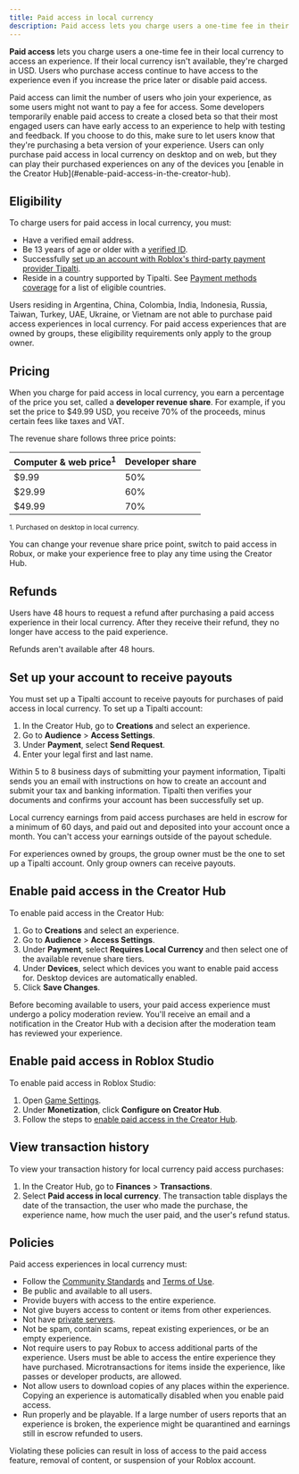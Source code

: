 ```yaml
---
title: Paid access in local currency
description: Paid access lets you charge users a one-time fee in their local currency to access your experience.
---
```


**Paid access** lets you charge users a one-time fee in their local currency to access an experience. If their local currency isn't available, they're charged in USD. Users who purchase access continue to have access to the experience even if you increase the price later or disable paid access.

<Alert severity="info">
Paid access can limit the number of users who join your experience, as some users might not want to pay a fee for access.
</Alert>

<Alert severity="info">
Some developers temporarily enable paid access to create a closed beta so that their most engaged users can have early access to an experience to help with testing and feedback. If you choose to do this, make sure to let users know that they're purchasing a beta version of your experience.
</Alert>

<Alert severity="warning">
Users can only purchase paid access in local currency on desktop and on web, but they can play their purchased experiences on any of the devices you [enable in the Creator Hub](#enable-paid-access-in-the-creator-hub).
</Alert>

## Eligibility

To charge users for paid access in local currency, you must:

- Have a verified email address.
- Be 13 years of age or older with a [verified ID](./../publishing/account-verification.md#verify-through-government-id).
- Successfully [set up an account with Roblox's third-party payment provider Tipalti](#set-up-your-account-to-receive-payouts).
- Reside in a country supported by Tipalti. See [Payment methods coverage](https://support.tipalti.com/Content/Topics/UserGuide/PaymentInformation/PaymentMethodsCoverage/IntroUSD.htm) for a list of eligible countries.

<Alert severity="warning">
Users residing in Argentina, China, Colombia, India, Indonesia, Russia, Taiwan, Turkey, UAE, Ukraine, or Vietnam are not able to purchase paid access experiences in local currency.
</Alert>

<Alert severity="info">
For paid access experiences that are owned by groups, these eligibility requirements only apply to the group owner.
</Alert>

## Pricing

When you charge for paid access in local currency, you earn a percentage of the price you set, called a **developer revenue share**. For example, if you set the price to $49.99 USD, you receive 70% of the proceeds, minus certain fees like taxes and VAT.

The revenue share follows three price points:

<table>
<thead>
  <tr>
    <th>Computer & web price<sup>1</sup></th>
    <th>Developer share</th>
  </tr>
</thead>
<tbody>
  <tr>
    <td>$9.99</td>
    <td>50%</td>
  </tr>
  <tr>
    <td>$29.99</td>
    <td>60%</td>
  </tr>
  <tr>
    <td>$49.99</td>
    <td>70%</td>
  </tr>
</tbody>
</table>
<sup>1. Purchased on desktop in local currency.</sup>
<br/>

You can change your revenue share price point, switch to paid access in Robux, or make your experience free to play any time using the Creator Hub.

## Refunds

Users have 48 hours to request a refund after purchasing a paid access experience in their local currency. After they receive their refund, they no longer have access to the paid experience.

Refunds aren't available after 48 hours.

## Set up your account to receive payouts

You must set up a Tipalti account to receive payouts for purchases of paid access in local currency. To set up a Tipalti account:

1. In the Creator Hub, go to **Creations** and select an experience.
2. Go to **Audience** > **Access Settings**.
3. Under **Payment**, select **Send Request**.
4. Enter your legal first and last name.

Within 5 to 8 business days of submitting your payment information, Tipalti sends you an email with instructions on how to create an account and submit your tax and banking information. Tipalti then verifies your documents and confirms your account has been successfully set up.

Local currency earnings from paid access purchases are held in escrow for a minimum of 60 days, and paid out and deposited into your account once a month. You can't access your earnings outside of the payout schedule.

<Alert severity="info">
For experiences owned by groups, the group owner must be the one to set up a Tipalti account. Only group owners can receive payouts.
</Alert>

## Enable paid access in the Creator Hub

To enable paid access in the Creator Hub:

1. Go to **Creations** and select an experience.
2. Go to **Audience** > **Access Settings**.
3. Under **Payment**, select **Requires Local Currency** and then select one of the available revenue share tiers.
4. Under **Devices**, select which devices you want to enable paid access for. Desktop devices are automatically enabled.
5. Click **Save Changes**.

<Alert severity="info">
Before becoming available to users, your paid access experience must undergo a policy moderation review. You'll receive an email and a notification in the Creator Hub with a decision after the moderation team has reviewed your experience.
</Alert>

## Enable paid access in Roblox Studio

To enable paid access in Roblox Studio:

1. Open [Game Settings](../../studio/game-settings.md).
2. Under **Monetization**, click **Configure on Creator Hub**.
3. Follow the steps to [enable paid access in the Creator Hub](#enable-paid-access-in-the-creator-hub).

## View transaction history

To view your transaction history for local currency paid access purchases:

1. In the Creator Hub, go to **Finances** > **Transactions**.
2. Select **Paid access in local currency**. The transaction table displays the date of the transaction, the user who made the purchase, the experience name, how much the user paid, and the user's refund status.

## Policies

Paid access experiences in local currency must:

- Follow the [Community Standards](https://en.help.roblox.com/hc/en-us/articles/203313410) and [Terms of Use](https://en.help.roblox.com/hc/articles/115004647846).
- Be public and available to all users.
- Provide buyers with access to the entire experience.
- Not give buyers access to content or items from other experiences.
- Not have [private servers](../monetization/private-servers.md).
- Not be spam, contain scams, repeat existing experiences, or be an empty experience.
- Not require users to pay Robux to access additional parts of the experience. Users must be able to access the entire experience they have purchased. Microtransactions for items inside the experience, like passes or developer products, are allowed.
- Not allow users to download copies of any places within the experience. Copying an experience is automatically disabled when you enable paid access.
- Run properly and be playable. If a large number of users reports that an experience is broken, the experience might be quarantined and earnings still in escrow refunded to users.

Violating these policies can result in loss of access to the paid access feature, removal of content, or suspension of your Roblox account.

